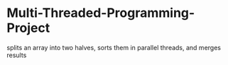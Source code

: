 # Multi-Threaded-Programming-Project
splits an array into two halves, sorts them in parallel threads, and merges results
